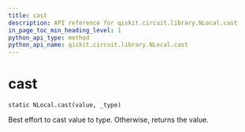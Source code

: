 ```yaml
---
title: cast
description: API reference for qiskit.circuit.library.NLocal.cast
in_page_toc_min_heading_level: 1
python_api_type: method
python_api_name: qiskit.circuit.library.NLocal.cast
---
```


# cast

<span id="qiskit.circuit.library.NLocal.cast" />

`static NLocal.cast(value, _type)`

Best effort to cast value to type. Otherwise, returns the value.


